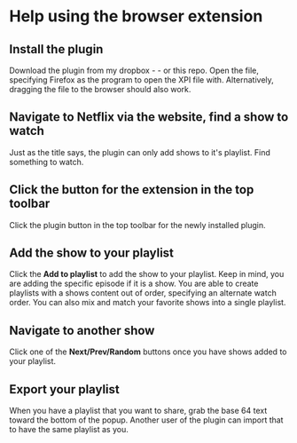 # Help using the browser extension
## Install the plugin
Download the plugin from my dropbox - - or this repo. Open the file, specifying Firefox as the program to open the XPI file with. Alternatively, dragging the file to the browser should also work.

## Navigate to Netflix via the website, find a show to watch
Just as the title says, the plugin can only add shows to it's playlist. Find something to watch.

## Click the button for the extension in the top toolbar
Click the plugin button in the top toolbar for the newly installed plugin.

## Add the show to your playlist
Click the **Add to playlist** to add the show to your playlist. Keep in mind, you are adding the specific episode if it is a show. You are able to create playlists with a shows content out of order, specifying an alternate watch order. You can also mix and match your favorite shows into a single playlist.

## Navigate to another show
Click one of the **Next/Prev/Random** buttons once you have shows added to your playlist. 

## Export your playlist
When you have a playlist that you want to share, grab the base 64 text toward the bottom of the popup. Another user of the plugin can import that to have the same playlist as you.
